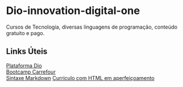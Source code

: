 # Dio-innovation-digital-one
Cursos de Tecnologia, diversas linguagens de programação, conteúdo gratuito e pago.

## Links Úteis
[Plataforma Dio](https://web.dio.me/home)<br>
[Bootcamp Carrefour](https://web.dio.me/course/boas-vindas-ao-bootcamp-carrefour-web-developer/learning/0679c806-12fc-49d6-8680-c49e3a3946bf?back=/track/carrefour-web-developer&tab=undefined&moduleId=undefined)<br>
[Sintaxe Markdown](https://www.markdownguide.org/basic-syntax/)
[Curriculo com HTML em aperfeiçoamento](https://rgbbatista.github.io/curriculo-Abril-2022/)
